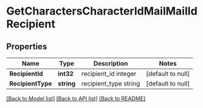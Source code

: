 # GetCharactersCharacterIdMailMailIdRecipient

## Properties
Name | Type | Description | Notes
------------ | ------------- | ------------- | -------------
**RecipientId** | **int32** | recipient_id integer | [default to null]
**RecipientType** | **string** | recipient_type string | [default to null]

[[Back to Model list]](../README.md#documentation-for-models) [[Back to API list]](../README.md#documentation-for-api-endpoints) [[Back to README]](../README.md)

